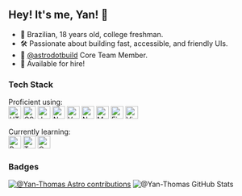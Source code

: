 ## Hey! It's me, Yan! 👋

- 🧑 Brazilian, 18 years old, college freshman.
- 🛠 Passionate about building fast, accessible, and friendly UIs.
- 💛 [@astrodotbuild](https://astro.build/) Core Team Member.
- 💼 Available for hire!

### Tech Stack

Proficient using:<br/>
<img alt="HTML5" height="25" width="25" src="https://cdn.jsdelivr.net/gh/devicons/devicon/icons/html5/html5-original.svg" />
<img alt="CSS3" height="25" width="25" src="https://cdn.jsdelivr.net/gh/devicons/devicon/icons/css3/css3-original.svg" />
<img alt="JavaScript" height="25" width="25" src="https://cdn.jsdelivr.net/gh/devicons/devicon/icons/javascript/javascript-original.svg" />
<img alt="Node.js" height="25" width="25" src="https://cdn.jsdelivr.net/gh/devicons/devicon/icons/nodejs/nodejs-original.svg" />
<img alt="Vue.js" height="25" width="25" src="https://cdn.jsdelivr.net/gh/devicons/devicon/icons/vuejs/vuejs-original.svg" />
<img alt="Nuxt" height="25" width="25" src="https://cdn.jsdelivr.net/gh/devicons/devicon/icons/nuxtjs/nuxtjs-original.svg" />
<img alt="MySQL" height="25" width="25" src="https://cdn.jsdelivr.net/gh/devicons/devicon/icons/mysql/mysql-original.svg" />
<img alt="Figma" height="25" width="25" src="https://cdn.jsdelivr.net/gh/devicons/devicon/icons/figma/figma-original.svg" />
<img alt="Visual Studio Code" height="25" width="25" src="https://cdn.jsdelivr.net/gh/devicons/devicon/icons/vscode/vscode-original.svg" />

Currently learning:<br/>
<img alt="React.js" height="25" width="25" src="https://cdn.jsdelivr.net/gh/devicons/devicon/icons/react/react-original.svg" />
<img alt="TypeScript" height="25" width="25" src="https://cdn.jsdelivr.net/gh/devicons/devicon/icons/typescript/typescript-original.svg" />
<img alt="C Programming Language" height="25" width="25" src="https://cdn.jsdelivr.net/gh/devicons/devicon/icons/c/c-original.svg" />


### Badges

[![@Yan-Thomas Astro contributions](https://astro.badg.es/v1/contributor/Yan-Thomas.svg)](https://astro.badg.es/v1/contributor/Yan-Thomas/)
![@Yan-Thomas GitHub Stats](https://github-readme-stats.vercel.app/api?username=Yan-Thomas&show_icons=true)
